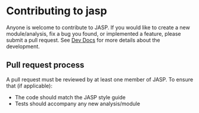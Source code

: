 # Contributing to jasp

Anyone is welcome to contribute to JASP. If you would like to create a new module/analysis, fix a
bug you found, or implemented a feature, please submit a pull request. See
[Dev Docs](Docs/development) for more details about the development.

## Pull request process

A pull request must be reviewed by at least one member of JASP. To ensure that (if applicable):

  - The code should match the JASP style guide
  - Tests should accompany any new analysis/module
